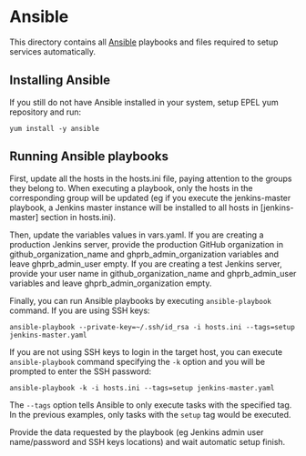 # Ansible

This directory contains all [Ansible](http://docs.ansible.com/) playbooks and
files required to setup services automatically.

## Installing Ansible

If you still do not have Ansible installed in your system, setup EPEL yum
repository and run:

`yum install -y ansible`

## Running Ansible playbooks

First, update all the hosts in the hosts.ini file, paying attention to the groups they belong to. 
When executing a playbook, only the hosts in the corresponding group will be updated (eg if you 
execute the jenkins-master playbook, a Jenkins master instance will be installed to all
hosts in [jenkins-master] section in hosts.ini).

Then, update the variables values in vars.yaml. If you are creating a production
Jenkins server, provide the production GitHub organization in github_organization_name
and ghprb_admin_organization variables and leave ghprb_admin_user empty. If you 
are creating a test Jenkins server, provide your user name in github_organization_name
and ghprb_admin_user variables and leave ghprb_admin_organization empty.

Finally, you can run Ansible playbooks by executing `ansible-playbook` command.
If you are using SSH keys:

`ansible-playbook --private-key=~/.ssh/id_rsa -i hosts.ini --tags=setup
                  jenkins-master.yaml`

If you are not using SSH keys to login in the target host, you can execute
`ansible-playbook` command specifying the `-k` option and you will be prompted
to enter the SSH password:

`ansible-playbook -k -i hosts.ini --tags=setup
                  jenkins-master.yaml`

The `--tags` option tells Ansible to only execute tasks with the specified tag.
In the previous examples, only tasks with the `setup` tag would be executed.

Provide the data requested by the playbook (eg Jenkins admin user name/password
and SSH keys locations) and wait automatic setup finish.
